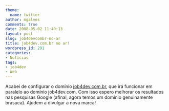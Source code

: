 ```yaml
---
theme:
  name: twitter
author: mgalves
comments: true
date: 2008-05-02 11:40:13
layout: post
slug: job4devcombr-no-ar
title: job4dev.com.br no ar!
wordpress_id: 291
categories:
- Notícias
tags:
- job4dev
- Web
---
```


Acabei de configurar o domínio [job4dev.com.br](http://job4dev.com.br), que irá funcionar em paralelo ao domínio job4dev.com. Com isso espero melhorar os resultados nas pesquisas Google (afinal, agora temos um domínio genuinamente brasuca). Ajudem a divulgar a nova marca!

